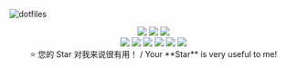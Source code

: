 ![dotfiles](https://socialify.git.ci/xiaozhu2007/dotfiles/image?font=Jost&language=1&name=1&owner=1&pattern=Circuit%20Board&theme=Auto)

<p align="center">
  <img
    src="https://img.shields.io/github/last-commit/xiaozhu2007/dotfiles.svg?style=for-the-badge"
  />
  <img
    src="https://img.shields.io/github/issues-pr-closed/xiaozhu2007/dotfiles.svg?style=for-the-badge"
  />
  <img
    src="https://img.shields.io/github/commit-activity/w/xiaozhu2007/dotfiles?style=for-the-badge"
  />
  <br />
  <img
    src="https://img.shields.io/github/languages/code-size/xiaozhu2007/dotfiles.svg?style=for-the-badge"
  />
  <img
    src="https://img.shields.io/github/repo-size/xiaozhu2007/dotfiles?style=for-the-badge"
  />
  <img
    src="https://img.shields.io/github/languages/count/xiaozhu2007/dotfiles?style=for-the-badge"
  />
  <img
    src="https://img.shields.io/github/languages/top/xiaozhu2007/dotfiles?style=for-the-badge"
  />
  <img
    src="https://img.shields.io/github/issues/xiaozhu2007/dotfiles?style=for-the-badge"
  />
  <img
    src="https://img.shields.io/github/issues-closed-raw/xiaozhu2007/dotfiles?style=for-the-badge"
  />
  <br />
  ⭐️ 您的 Star 对我来说很有用！ / Your **Star** is very useful to me!
</p>
